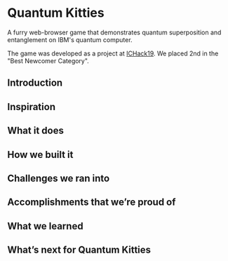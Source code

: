 # Quantum Kitties
A furry web-browser game that demonstrates quantum superposition and entanglement on IBM's quantum computer.

The game was developed as a project at [ICHack19](https://ichack.org/). We placed 2nd in the "Best Newcomer Category".

## Introduction

## Inspiration

## What it does

## How we built it 

## Challenges we ran into

## Accomplishments that we’re proud of

## What we learned

## What’s next for Quantum Kitties
